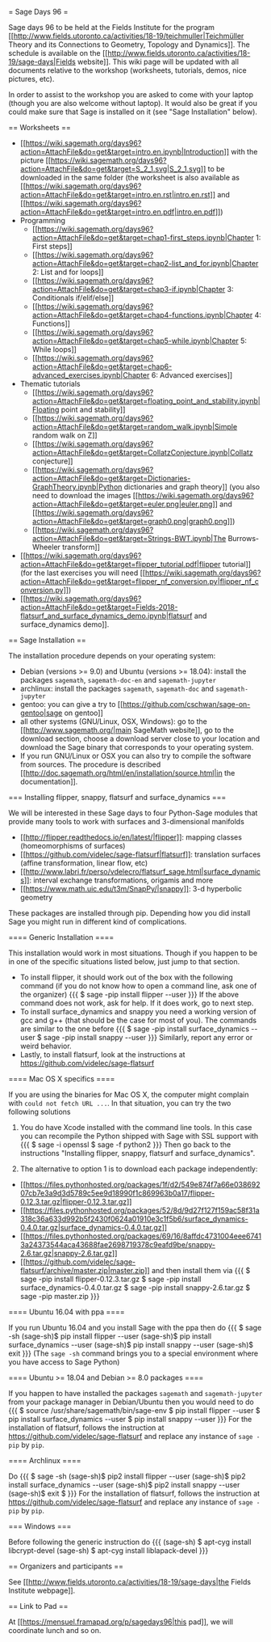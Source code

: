 = Sage Days 96 =

Sage days 96 to be held at the Fields Institute for the program [[http://www.fields.utoronto.ca/activities/18-19/teichmuller|Teichmüller Theory and its Connections to Geometry, Topology and Dynamics]]. The schedule is available on the [[http://www.fields.utoronto.ca/activities/18-19/sage-days|Fields website]]. This wiki page will be updated with all documents relative to the workshop (worksheets, tutorials, demos, nice pictures, etc).

In order to assist to the workshop you are asked to come with your laptop (though you are also welcome without laptop). It would also be great if you could make sure that Sage is installed on it (see "Sage Installation" below).

== Worksheets ==

 * [[https://wiki.sagemath.org/days96?action=AttachFile&do=get&target=intro.en.ipynb|Introduction]] with the picture [[https://wiki.sagemath.org/days96?action=AttachFile&do=get&target=S_2_1.svg|S_2_1.svg]] to be downloaded in the same folder (the worksheet is also available as [[https://wiki.sagemath.org/days96?action=AttachFile&do=get&target=intro.en.rst|intro.en.rst]] and [[https://wiki.sagemath.org/days96?action=AttachFile&do=get&target=intro.en.pdf|intro.en.pdf]])
 * Programming
   * [[https://wiki.sagemath.org/days96?action=AttachFile&do=get&target=chap1-first_steps.ipynb|Chapter 1: First steps]]
   * [[https://wiki.sagemath.org/days96?action=AttachFile&do=get&target=chap2-list_and_for.ipynb|Chapter 2: List and for loops]]
   * [[https://wiki.sagemath.org/days96?action=AttachFile&do=get&target=chap3-if.ipynb|Chapter 3: Conditionals if/elif/else]]
   * [[https://wiki.sagemath.org/days96?action=AttachFile&do=get&target=chap4-functions.ipynb|Chapter 4: Functions]]
   * [[https://wiki.sagemath.org/days96?action=AttachFile&do=get&target=chap5-while.ipynb|Chapter 5: While loops]]
   * [[https://wiki.sagemath.org/days96?action=AttachFile&do=get&target=chap6-advanced_exercises.ipynb|Chapter 6: Advanced exercises]]
 * Thematic tutorials
   * [[https://wiki.sagemath.org/days96?action=AttachFile&do=get&target=floating_point_and_stability.ipynb|Floating point and stability]]
   * [[https://wiki.sagemath.org/days96?action=AttachFile&do=get&target=random_walk.ipynb|Simple random walk on Z]]
   * [[https://wiki.sagemath.org/days96?action=AttachFile&do=get&target=CollatzConjecture.ipynb|Collatz conjecture]]
   * [[https://wiki.sagemath.org/days96?action=AttachFile&do=get&target=Dictionaries-GraphTheory.ipynb|Python dictionaries and graph theory]] (you also need to download the images [[https://wiki.sagemath.org/days96?action=AttachFile&do=get&target=euler.png|euler.png]] and [[https://wiki.sagemath.org/days96?action=AttachFile&do=get&target=graph0.png|graph0.png]])
   * [[https://wiki.sagemath.org/days96?action=AttachFile&do=get&target=Strings-BWT.ipynb|The Burrows-Wheeler transform]]
 * [[https://wiki.sagemath.org/days96?action=AttachFile&do=get&target=flipper_tutorial.pdf|flipper tutorial]] (for the last exercises you will need [[https://wiki.sagemath.org/days96?action=AttachFile&do=get&target=flipper_nf_conversion.py|flipper_nf_conversion.py]])
 * [[https://wiki.sagemath.org/days96?action=AttachFile&do=get&target=Fields-2018-flatsurf_and_surface_dynamics_demo.ipynb|flatsurf and surface_dynamics demo]].

== Sage Installation ==

The installation procedure depends on your operating system:

 * Debian (versions >= 9.0) and Ubuntu (versions >= 18.04): install the packages `sagemath`, `sagemath-doc-en` and `sagemath-jupyter`
 * archlinux: install the packages `sagemath`, `sagemath-doc` and `sagemath-jupyter`
 * gentoo: you can give a try to [[https://github.com/cschwan/sage-on-gentoo|sage on gentoo]]
 * all other systems (GNU/Linux, OSX, Windows): go to the [[http://www.sagemath.org/|main SageMath website]], go to the download section, choose a download server close to your location and download the Sage binary that corresponds to your operating system.
 * If you run GNU/Linux or OSX you can also try to compile the software from sources. The procedure is described [[http://doc.sagemath.org/html/en/installation/source.html|in the documentation]].

=== Installing flipper, snappy, flatsurf and surface_dynamics ===

We will be interested in these Sage days to four Python-Sage modules that provide many tools to work with surfaces and 3-dimensional manifolds

 * [[http://flipper.readthedocs.io/en/latest/|flipper]]: mapping classes (homeomorphisms of surfaces)
 * [[https://github.com/videlec/sage-flatsurf|flatsurf]]: translation surfaces (affine transformation, linear flow, etc)
 * [[http://www.labri.fr/perso/vdelecro/flatsurf_sage.html|surface_dynamics]]: interval exchange transformations, origamis and more
 * [[https://www.math.uic.edu/t3m/SnapPy/|snappy]]: 3-d hyperbolic geometry

These packages are installed through pip. Depending how you did install Sage you might run in different kind of complications.

==== Generic Installation ====

This installation would work in most situations. Though if you happen to be in one of the specific situations listed below, just jump to that section.

 * To install flipper, it should work out of the box with the following command (if you do not know how to open a command line, ask one of the organizer)
   {{{
   $ sage -pip install flipper --user
   }}}
   If the above command does not work, ask for help. If it does work, go to next step.
 * To install surface_dynamics and snappy you need a working version of gcc and g++ (that should be the case for most of you). The commands are similar to the one before
   {{{
   $ sage -pip install surface_dynamics --user
   $ sage -pip install snappy --user
   }}}
   Similarly, report any error or weird behavior.
 * Lastly, to install flatsurf, look at the instructions at https://github.com/videlec/sage-flatsurf

==== Mac OS X specifics ====

If you are using the binaries for Mac OS X, the computer might complain with `could not fetch URL ...`. In that situation, you can try the two following solutions

 1. You do have Xcode installed with the command line tools. In this case you can recompile the Python shipped with Sage with SSL support with
 {{{
 $ sage -i openssl
 $ sage -f python2 
 }}}
 Then go back to the instructions "Installing flipper, snappy, flatsurf and surface_dynamics".

 2. The alternative to option 1 is to download each package independently:
  * [[https://files.pythonhosted.org/packages/1f/d2/549e874f7a66e03869207cb7e3a9d3d5789c5ee9d18990f1c869963b0a17/flipper-0.12.3.tar.gz|flipper-0.12.3.tar.gz]]
  * [[https://files.pythonhosted.org/packages/52/8d/9d27f127f159ac58f31a318c36a633d992b5f2430f0624a01910e3c1f5b6/surface_dynamics-0.4.0.tar.gz|surface_dynamics-0.4.0.tar.gz]]
  * [[https://files.pythonhosted.org/packages/69/16/8affdc4731004eee67413a24373544aca43688fae2698719378c9eafd9be/snappy-2.6.tar.gz|snappy-2.6.tar.gz]]
  * [[https://github.com/videlec/sage-flatsurf/archive/master.zip|master.zip]]
 and then install them via
 {{{
 $ sage -pip install flipper-0.12.3.tar.gz
 $ sage -pip install surface_dynamics-0.4.0.tar.gz
 $ sage -pip install snappy-2.6.tar.gz
 $ sage -pip master.zip
 }}}

==== Ubuntu 16.04 with ppa ====

If you run Ubuntu 16.04 and you install Sage with the ppa then do
{{{
$ sage -sh
(sage-sh)$ pip install flipper --user
(sage-sh)$ pip install surface_dynamics --user
(sage-sh)$ pip install snappy --user
(sage-sh)$ exit
}}}
(The `sage -sh` command brings you to a special environment where you have access to Sage Python)

==== Ubuntu >= 18.04 and Debian >= 8.0 packages ====

If you happen to have installed the packages `sagemath` and `sagemath-jupyter` from your package manager in Debian/Ubuntu then you would need to do
{{{
$ source /usr/share/sagemath/bin/sage-env
$ pip install flipper --user
$ pip install surface_dynamics --user
$ pip install snappy --user
}}}
For the installation of flatsurf, follows the instruction at https://github.com/videlec/sage-flatsurf and replace any instance of `sage -pip` by `pip`.

==== Archlinux ====

Do
{{{
$ sage -sh
(sage-sh)$ pip2 install flipper --user
(sage-sh)$ pip2 install surface_dynamics --user
(sage-sh)$ pip2 install snappy --user
(sage-sh)$ exit
$
}}}
For the installation of flatsurf, follows the instruction at https://github.com/videlec/sage-flatsurf and replace any instance of `sage -pip` by `pip`.

=== Windows ===

Before following the generic instruction do
{{{
(sage-sh) $ apt-cyg install libcrypt-devel
(sage-sh) $ apt-cyg install liblapack-devel
}}}

== Organizers and participants ==

See [[http://www.fields.utoronto.ca/activities/18-19/sage-days|the Fields Institute webpage]].

== Link to Pad ==

At [[https://mensuel.framapad.org/p/sagedays96|this pad]], we will coordinate lunch and so on.
